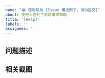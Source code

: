 ```yaml
---
name: "😂 使用帮助 [Issue 模板例子，请勿提交]"
about: 使用上遇到了问题请求帮助
title: '[Help]'
labels: ''
assignees: ''
---
```

<!-- 提问之前请先在 issue 搜索一下，看看是否已经有提过相关的问题了，请勿重复提交类似问题！ -->

<!-- 请按照下面的模板填写，以便更好的帮助你解决问题，不遵循模版，issue 将会被直接关闭。-->

## 问题描述

## 相关截图
